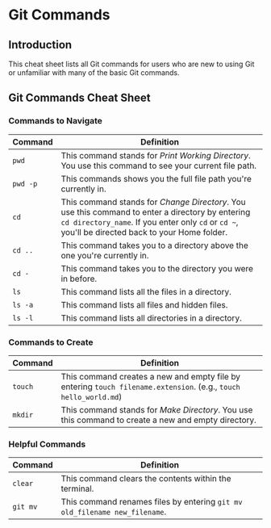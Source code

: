 # Git Commands

## Introduction

This cheat sheet lists all Git commands for users who are new to using Git or unfamiliar with many of the basic Git commands.

## Git Commands Cheat Sheet

### Commands to Navigate

| Command  | Definition                                                                                                                                                                                            |
| -------- | ----------------------------------------------------------------------------------------------------------------------------------------------------------------------------------------------------- |
| `pwd`    | This command stands for _Print Working Directory_. You use this command to see your current file path.                                                                                                |
| `pwd -p` | This commands shows you the full file path you're currently in.                                                                                                                                       |
| `cd`     | This command stands for _Change Directory_. You use this command to enter a directory by entering `cd directory_name`. If you enter only `cd` or `cd ~`, you'll be directed back to your Home folder. |
| `cd ..`  | This command takes you to a directory above the one you're currently in.                                                                                                                              |
| `cd -`   | This command takes you to the directory you were in before.                                                                                                                                           |
| `ls`     | This command lists all the files in a directory.                                                                                                                                                      |
| `ls -a`  | This command lists all files and hidden files.                                                                                                                                                        |
| `ls -l`  | This command lists all directories in a directory.                                                                                                                                                    |

### Commands to Create

| Command | Definition                                                                                                       |
| ------- | ---------------------------------------------------------------------------------------------------------------- |
| `touch` | This command creates a new and empty file by entering `touch filename.extension`. (e.g., `touch hello_world.md`) |
| `mkdir` | This command stands for _Make Directory_. You use this command to create a new and empty directory.              |

### Helpful Commands

| Command  | Definition                                                                 |
| -------- | -------------------------------------------------------------------------- |
| `clear`  | This command clears the contents within the terminal.                      |
| `git mv` | This command renames files by entering `git mv old_filename new_filename`. |
